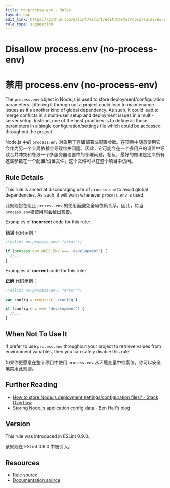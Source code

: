 ```yaml
---
title: no-process-env - Rules
layout: doc
edit_link: https://github.com/eslint/eslint/edit/master/docs/rules/no-process-env.md
rule_type: suggestion
---
```


<!-- Note: No pull requests accepted for this file. See README.md in the root directory for details. -->

# Disallow process.env (no-process-env)

# 禁用 process.env (no-process-env)

The `process.env` object in Node.js is used to store deployment/configuration parameters. Littering it through out a project could lead to maintenance issues as it's another kind of global dependency. As such, it could lead to merge conflicts in a multi-user setup and deployment issues in a multi-server setup. Instead, one of the best practices is to define all those parameters in a single configuration/settings file which could be accessed throughout the project.

Node.js 中的 `process.env` 对象用于存储部署或配置参数。在项目中随意使用它会作为另一个全局依赖会导致维护问题。因此，它可能会在一个多用户的设置中导致合并冲突和导致一个多服务器设置中的部署问题。相反，最好的做法是定义所有这些参数在一个配置/设置文件，这个文件可以在整个项目中访问。

## Rule Details

This rule is aimed at discouraging use of `process.env` to avoid global dependencies. As such, it will warn whenever `process.env` is used.

此规则旨在阻止 `process.env` 的使用而避免全局依赖关系。因此，每当 `process.env`被使用时会给出警告。

Examples of **incorrect** code for this rule:

**错误** 代码示例：

```js
/*eslint no-process-env: "error"*/

if (process.env.NODE_ENV === 'development') {
  //...
}
```

Examples of **correct** code for this rule:

**正确** 代码示例：

```js
/*eslint no-process-env: "error"*/

var config = require('./config')

if (config.env === 'development') {
  //...
}
```

## When Not To Use It

If prefer to use `process.env` throughout your project to retrieve values from environment variables, then you can safely disable this rule.

如果你更愿意在整个项目中使用 `process.env` 从环境变量中检索值，你可以安全地禁用此规则。

## Further Reading

- [How to store Node.js deployment settings/configuration files? - Stack Overflow](https://stackoverflow.com/questions/5869216/how-to-store-node-js-deployment-settings-configuration-files)
- [Storing Node.js application config data - Ben Hall's blog](https://blog.benhall.me.uk/2012/02/storing-application-config-data-in/)

## Version

This rule was introduced in ESLint 0.9.0.

该规则在 ESLint 0.9.0 中被引入。

## Resources

- [Rule source](https://github.com/eslint/eslint/tree/master/lib/rules/no-process-env.js)
- [Documentation source](https://github.com/eslint/eslint/tree/master/docs/rules/no-process-env.md)
